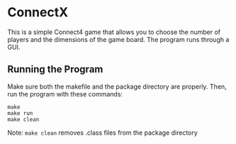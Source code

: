 # ConnectX

This is a simple Connect4 game that allows you to choose the number of players and the dimensions of the game board. The program runs through a GUI. 

## Running the Program
Make sure both the makefile and the package directory are properly. Then, run the program with these commands:
```
make
make run
make clean
```
Note: `make clean` removes .class files from the package directory
